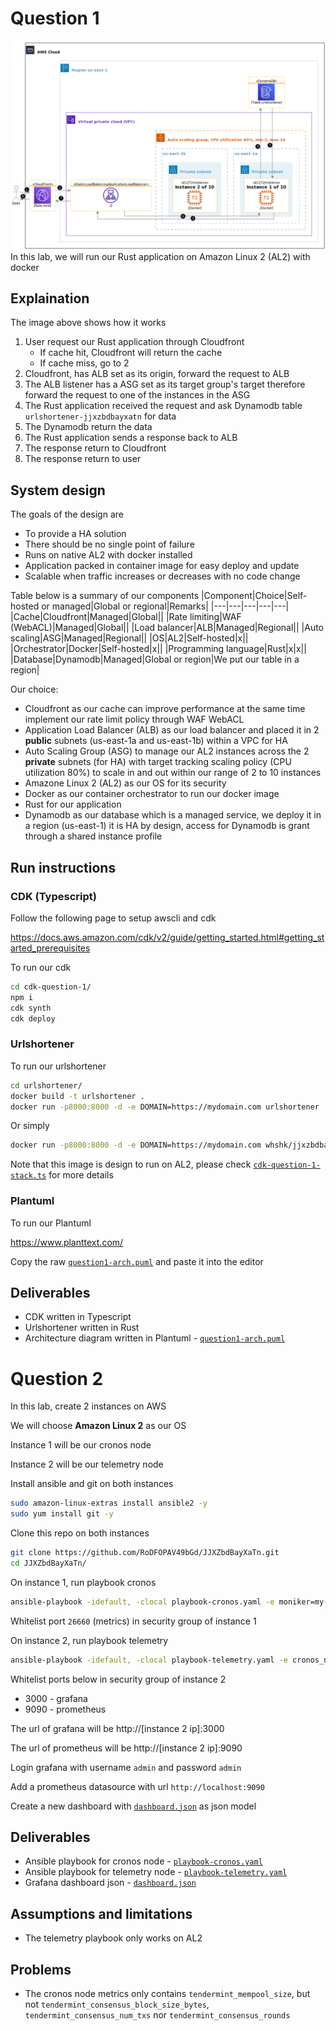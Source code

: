 # Question 1
![](question1-arch.png)
In this lab, we will run our Rust application on Amazon Linux 2 (AL2) with docker

## Explaination
The image above shows how it works
1. User request our Rust application through Cloudfront
    * If cache hit, Cloudfront will return the cache
    * If cache miss, go to 2
2. Cloudfront, has ALB set as its origin, forward the request to ALB
3. The ALB listener has a ASG set as its target group's target therefore forward the request to one of the instances in the ASG
4. The Rust application received the request and ask Dynamodb table `urlshortener-jjxzbdbayxatn` for data
5. The Dynamodb return the data
6. The Rust application sends a response back to ALB
7. The response return to Cloudfront
8. The response return to user

## System design
The goals of the design are
* To provide a HA solution
* There should be no single point of failure
* Runs on native AL2 with docker installed
* Application packed in container image for easy deploy and update
* Scalable when traffic increases or decreases with no code change

Table below is a summary of our components
|Component|Choice|Self-hosted or managed|Global or regional|Remarks|
|---|---|---|---|---|
|Cache|Cloudfront|Managed|Global||
|Rate limiting|WAF (WebACL)|Managed|Global||
|Load balancer|ALB|Managed|Regional||
|Auto scaling|ASG|Managed|Regional||
|OS|AL2|Self-hosted|x||
|Orchestrator|Docker|Self-hosted|x||
|Programming language|Rust|x|x||
|Database|Dynamodb|Managed|Global or region|We put our table in a region|

Our choice:
* Cloudfront as our cache can improve performance at the same time implement our rate limit policy through WAF WebACL
* Application Load Balancer (ALB) as our load balancer and placed it in 2 **public** subnets (us-east-1a and us-east-1b) within a VPC for HA
* Auto Scaling Group (ASG) to manage our AL2 instances across the 2 **private** subnets (for HA) with target tracking scaling policy (CPU utilization 80%) to scale in and out within our range of 2 to 10 instances
* Amazone Linux 2 (AL2) as our OS for its security
* Docker as our container orchestrator to run our docker image
* Rust for our application
* Dynamodb as our database which is a managed service, we deploy it in a region (us-east-1) it is HA by design, access for Dynamodb is grant through a shared instance profile
## Run instructions
### CDK (Typescript)
Follow the following page to setup awscli and cdk

https://docs.aws.amazon.com/cdk/v2/guide/getting_started.html#getting_started_prerequisites

To run our cdk

```sh
cd cdk-question-1/
npm i
cdk synth
cdk deploy
```
### Urlshortener

To run our urlshortener

```sh
cd urlshortener/
docker build -t urlshortener .
docker run -p8000:8000 -d -e DOMAIN=https://mydomain.com urlshortener
```
Or simply
```sh
docker run -p8000:8000 -d -e DOMAIN=https://mydomain.com whshk/jjxzbdbayxatn:v1
```
Note that this image is design to run on AL2, please check [`cdk-question-1-stack.ts`](https://github.com/RoDFOPAV49bGd/JJXZbdBayXaTn/blob/407f9321a40d03aeabfdf9933171c606b19a80ae/cdk-question-1/lib/cdk-question-1-stack.ts#L81-L82) for more details
### Plantuml
To run our Plantuml

https://www.planttext.com/

Copy the raw [`question1-arch.puml`](https://github.com/RoDFOPAV49bGd/JJXZbdBayXaTn/raw/master/question1-arch.puml) and paste it into the editor

## Deliverables
* CDK written in Typescript
* Urlshortener written in Rust
* Architecture diagram written in Plantuml - [`question1-arch.puml`](https://github.com/RoDFOPAV49bGd/JJXZbdBayXaTn/raw/master/question1-arch.puml)

# Question 2
In this lab, create 2 instances on AWS

We will choose **Amazon Linux 2** as our OS

Instance 1 will be our cronos node

Instance 2 will be our telemetry node

Install ansible and git on both instances
```sh
sudo amazon-linux-extras install ansible2 -y
sudo yum install git -y
```

Clone this repo on both instances
```sh
git clone https://github.com/RoDFOPAV49bGd/JJXZbdBayXaTn.git
cd JJXZbdBayXaTn/
```

On instance 1, run playbook cronos
```sh
ansible-playbook -idefault, -clocal playbook-cronos.yaml -e moniker=my-awesome-node
```

Whitelist port `26660` (metrics) in security group of instance 1

On instance 2, run playbook telemetry
```sh
ansible-playbook -idefault, -clocal playbook-telemetry.yaml -e cronos_node_ip=[instance 1 ip]
```

Whitelist ports below in security group of instance 2
* 3000 - grafana
* 9090 - prometheus

The url of grafana will be http://[instance 2 ip]:3000

The url of prometheus will be http://[instance 2 ip]:9090

Login grafana with username `admin` and password `admin`

Add a prometheus datasource with url `http://localhost:9090`

Create a new dashboard with [`dashboard.json`](https://github.com/RoDFOPAV49bGd/JJXZbdBayXaTn/raw/master/dashboard.json) as json model
## Deliverables
* Ansible playbook for cronos node - [`playbook-cronos.yaml`](https://github.com/RoDFOPAV49bGd/JJXZbdBayXaTn/raw/master/playbook-cronos.yaml)
* Ansible playbook for telemetry node - [`playbook-telemetry.yaml`](https://github.com/RoDFOPAV49bGd/JJXZbdBayXaTn/raw/master/playbook-telemetry.yaml)
* Grafana dashboard json - [`dashboard.json`](https://github.com/RoDFOPAV49bGd/JJXZbdBayXaTn/raw/master/dashboard.json)
## Assumptions and limitations
* The telemetry playbook only works on AL2
## Problems
* The cronos node metrics only contains `tendermint_mempool_size`, but not `tendermint_consensus_block_size_bytes`, `tendermint_consensus_num_txs` nor `tendermint_consensus_rounds`
